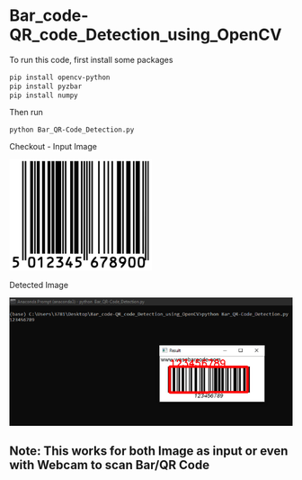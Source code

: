 # Bar_code-QR_code_Detection_using_OpenCV

To run this code,
first install some packages
```
pip install opencv-python
pip install pyzbar
pip install numpy
```

Then run
```
python Bar_QR-Code_Detection.py
```

Checkout - 
Input Image

![Image](https://github.com/Gangadharbhuvan/Machine_Learning-Projects/blob/master/OpenCV%20Projects/Bar_code-QR_code_Detection_using_OpenCV/data/bar_code/bar-code_2.png)



Detected Image

![Results](https://github.com/Gangadharbhuvan/Machine_Learning-Projects/blob/master/OpenCV%20Projects/Bar_code-QR_code_Detection_using_OpenCV/results/bar-code.png)

## Note: This works for both Image as input or even with Webcam to scan Bar/QR Code
